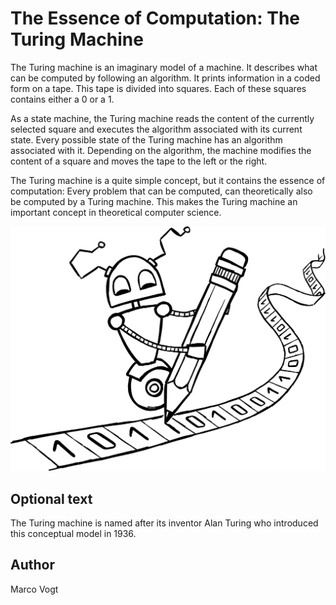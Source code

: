 <!-- BEGIN TITLE -->
# The Essence of Computation: The Turing Machine
<!-- END TITLE -->

<!-- BEGIN BODY -->
The Turing machine is an imaginary model of a machine. It describes what can be computed by following an algorithm. It prints information in a coded form on a tape. This tape is divided into squares. Each of these squares contains either a 0 or a 1.

As a state machine, the Turing machine reads the content of the currently selected square and executes the algorithm associated with its current state. Every possible state of the Turing machine has an algorithm associated with it. Depending on the algorithm, the machine modifies the content of a square and moves the tape to the left or the right.

The Turing machine is a quite simple concept, but it contains the essence of computation: Every problem that can be computed, can theoretically also be computed by a Turing machine. This makes the Turing machine an important concept in theoretical computer science.
<!-- END BODY -->


![Image title](../images/image-019-the-turing-machine.svg)


## Optional text
<!-- BEGIN OPTIONAL -->
The Turing machine is named after its inventor Alan Turing who introduced this conceptual model in 1936.
<!-- END OPTIONAL -->



## Author
<!-- BEGIN AUTHOR -->
Marco Vogt
<!-- END AUTHOR -->
